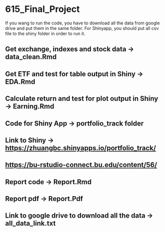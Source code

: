# 615_Final_Project
If you wang to run the code, you have to download all the data from google drive and put them in the same folder. For Shinyapp, you should put all csv file to the shiny folder in order to run it.
## Get exchange, indexes and stock data -> data_clean.Rmd
## Get ETF and test for table output in Shiny -> EDA.Rmd
## Calculate return and test for plot output in Shiny -> Earning.Rmd
## Code for Shiny App -> portfolio_track folder
## Link to Shiny -> https://zhuangbc.shinyapps.io/portfolio_track/
##                  https://bu-rstudio-connect.bu.edu/content/56/
## Report code -> Report.Rmd
## Report pdf -> Report.Pdf
## Link to google drive to download all the data -> all_data_link.txt
